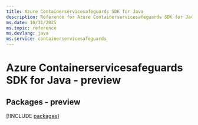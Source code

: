 ```yaml
---
title: Azure Containerservicesafeguards SDK for Java
description: Reference for Azure Containerservicesafeguards SDK for Java
ms.date: 10/31/2025
ms.topic: reference
ms.devlang: java
ms.service: containerservicesafeguards
---
```

# Azure Containerservicesafeguards SDK for Java - preview
## Packages - preview
[!INCLUDE [packages](containerservicesafeguards-index.md)]